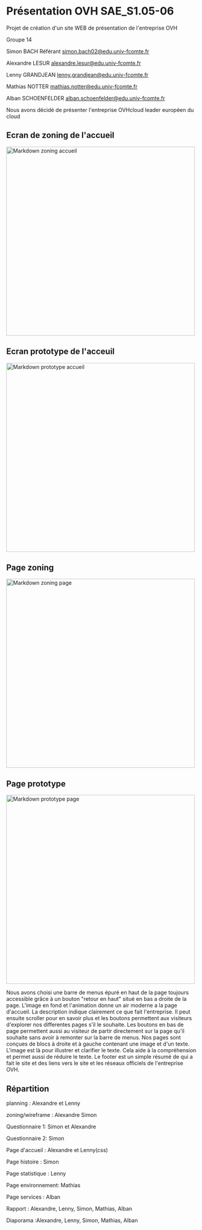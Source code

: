 # Présentation OVH SAE_S1.05-06
Projet de création d'un site WEB de présentation de l'entreprise OVH

Groupe 14

Simon BACH Référant  simon.bach02@edu.univ-fcomte.fr

Alexandre LESUR  alexandre.lesur@edu.univ-fcomte.fr

Lenny GRANDJEAN lenny.grandjean@edu.univ-fcomte.fr

Mathias NOTTER  mathias.notter@edu.univ-fcomte.fr

Alban SCHOENFELDER  alban.schoenfelder@edu.univ-fcomte.fr

Nous avons décidé de présenter l'entreprise OVHcloud leader européen du cloud

## Ecran de zoning de l'accueil
<img src="doc/ZoningAccueil.png"
     alt="Markdown zoning accueil" width="500" />

## Ecran prototype de l'acceuil
<img src="doc/WireframeAccueil.png"
     alt="Markdown prototype accueil" width="500" />
      
 ## Page zoning 
 <img src="doc/ZoningPage.png"
     alt="Markdown zoning page" width="500" />
 
 ## Page prototype
 <img src="doc/WireframePage.png"
     alt="Markdown prototype page" width="500" />
     
Nous avons choisi une barre de menus épuré en haut de la page toujours accessible grâce à un bouton "retour en haut" situé en bas a droite de la page.
L'image en fond et l'animation donne un air moderne a la page d'accueil. La description indique clairement ce que fait l'entreprise. Il peut ensuite scroller pour en savoir plus et les boutons permettent aux visiteurs d'explorer nos differentes pages s'il le souhaite. Les boutons en bas de page permettent aussi au visiteur de partir directement sur la page qu'il souhaite sans avoir à remonter sur la barre de menus. 
Nos pages sont conçues de blocs à droite et à gauche contenant une image et d'un texte. L'image est là pour illustrer et clarifier le texte. Cela aide à la compréhension et permet aussi de réduire le texte.
Le footer est un simple résumé de qui a fait le site et des liens vers le site et les réseaux officiels de l'entreprise OVH.

## Répartition

planning : Alexandre et Lenny

zoning/wireframe : Alexandre Simon

Questionnaire 1: Simon et Alexandre

Questionnaire 2: Simon

Page d'accueil : Alexandre et Lenny(css)

Page histoire : Simon 

Page statistique : Lenny

Page environnement: Mathias

Page services : Alban

Rapport : Alexandre, Lenny, Simon, Mathias, Alban

Diaporama :Alexandre, Lenny, Simon, Mathias, Alban

